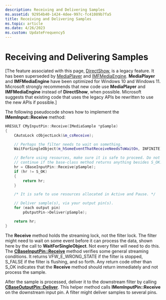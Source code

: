 ```yaml
---
description: Receiving and Delivering Samples
ms.assetid: 92954b40-1424-4dee-997c-fc41089b7fa5
title: Receiving and Delivering Samples
ms.topic: article
ms.date: 4/26/2023
ms.custom: UpdateFrequency5
---
```


# Receiving and Delivering Samples

\[The feature associated with this page, [DirectShow](/windows/win32/directshow/directshow), is a legacy feature. It has been superseded by [MediaPlayer](/uwp/api/Windows.Media.Playback.MediaPlayer) and [IMFMediaEngine](/windows/win32/api/mfmediaengine/nn-mfmediaengine-imfmediaengine). **MediaPlayer** and **IMFMediaEngine** have been optimized for Windows 10 and Windows 11. Microsoft strongly recommends that new code use **MediaPlayer** and **IMFMediaEngine** instead of **DirectShow**, when possible. Microsoft suggests that existing code that uses the legacy APIs be rewritten to use the new APIs if possible.\]

The following pseudocode shows how to implement the **IMemInput::Receive** method:


```C++
HRESULT CMyInputPin::Receive(IMediaSample *pSample)
{
    CAutoLock cObjectLock(&m_csReceive);

    // Perhaps the filter needs to wait on something.
    WaitForSingleObject(m_hSomeEventThatReceiveNeedsToWaitOn, INFINITE);

    // Before using resources, make sure it is safe to proceed. Do not
    // continue if the base-class method returns anything besides S_OK.
    hr = CBaseInputPin::Receive(pSample);
    if (hr != S_OK) 
    {
        return hr;
    }

    /* It is safe to use resources allocated in Active and Pause. */

    // Deliver sample(s), via your output pin(s).
    for (each output pin)
        pOutputPin->Deliver(pSample);

    return hr;
}
```



The **Receive** method holds the streaming lock, not the filter lock. The filter might need to wait on some event before it can process the data, shown here by the call to **WaitForSingleObject**. Not every filter will need to do this. The [**CBaseInputPin::Receive**](cbaseinputpin-receive.md) method verifies some general streaming conditions. It returns VFW\_E\_WRONG\_STATE if the filter is stopped, S\_FALSE if the filter is flushing, and so forth. Any return code other than S\_OK indicates that the **Receive** method should return immediately and not process the sample.

After the sample is processed, deliver it to the downstream filter by calling [**CBaseOutputPin::Deliver**](cbaseoutputpin-deliver.md). This helper method calls **IMemInputPin::Receive** on the downstream input pin. A filter might deliver samples to several pins.

 

 



